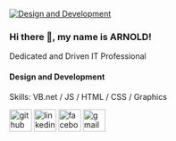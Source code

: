 [![Design and Development](https://arturssmirnovs.github.io/github-profile-readme-generator/images/banner.png)](https://res.cloudinary.com/practicaldev/image/fetch/s--LwphdzNa--/c_limit%2Cf_auto%2Cfl_progressive%2Cq_66%2Cw_880/https://miro.medium.com/max/1468/1%2A-HtkHUxjLiK0tj6qOzdOrw.gif)
### Hi there 👋, my name is ARNOLD!

Dedicated and Driven IT Professional

#### Design and Development

Skills: VB.net / JS / HTML / CSS / Graphics



[<img src='https://cdn.jsdelivr.net/npm/simple-icons@3.0.1/icons/github.svg' alt='github' height='40'>](https://github.com/https://github.com/Arnold-Mags)  [<img src='https://cdn.jsdelivr.net/npm/simple-icons@3.0.1/icons/linkedin.svg' alt='linkedin' height='40'>](https://www.linkedin.com/in/https://www.linkedin.com/in/arnold-magalona-04344163/)  [<img src='https://cdn.jsdelivr.net/npm/simple-icons@3.0.1/icons/facebook.svg' alt='facebook' height='40'>](https://www.facebook.com/https://www.facebook.com/arar.magalona007)  [<img src='https://cdn.jsdelivr.net/npm/simple-icons@3.0.1/icons/gmail.svg' alt='gmail' height='40'>](arnoldmagalona007@gmail.com)  


